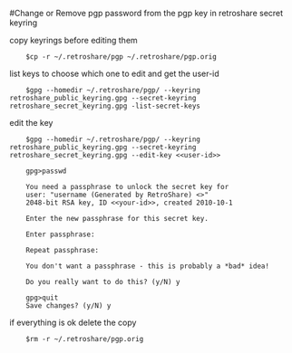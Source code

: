 #Change or Remove pgp password from the pgp key in retroshare secret keyring

copy keyrings before editing them

        $cp -r ~/.retroshare/pgp ~/.retroshare/pgp.orig


list keys to choose which one to edit and get the user-id

        $gpg --homedir ~/.retroshare/pgp/ --keyring retroshare_public_keyring.gpg --secret-keyring retroshare_secret_keyring.gpg -list-secret-keys

edit the key

        $gpg --homedir ~/.retroshare/pgp/ --keyring retroshare_public_keyring.gpg --secret-keyring retroshare_secret_keyring.gpg --edit-key <<user-id>>

        gpg>passwd

        You need a passphrase to unlock the secret key for
        user: "username (Generated by RetroShare) <>"
        2048-bit RSA key, ID <<your-id>>, created 2010-10-1

        Enter the new passphrase for this secret key.

        Enter passphrase:

        Repeat passphrase:

        You don't want a passphrase - this is probably a *bad* idea!

        Do you really want to do this? (y/N) y

        gpg>quit
        Save changes? (y/N) y


if everything is ok delete the copy

        $rm -r ~/.retroshare/pgp.orig
